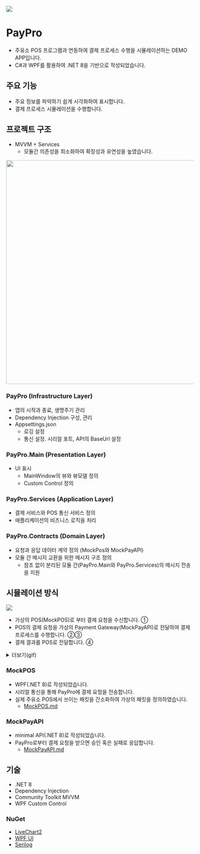 ![](https://i.imgur.com/zdK5UB1.png)

# PayPro
- 주유소 POS 프로그램과 연동하여 결제 프로세스 수행을 시뮬레이션하는 DEMO APP입니다.
- C#과 WPF를 활용하여 .NET 8을 기반으로 작성되었습니다.
## 주요 기능
- 주요 정보를 파악하기 쉽게 시각화하여 표시합니다.
- 결제 프로세스 시뮬레이션을 수행합니다.
## 프로젝트 구조
- MVVM + Services
	- 모듈간 의존성을 최소화하여 확장성과 유연성을 높였습니다. 

<img src="https://i.imgur.com/Bu2GQKn.png" width="600" />

### PayPro (Infrastructure Layer)
- 앱의 시작과 종료, 생명주기 관리
- Dependency Injection 구성, 관리
- Appsettings.json 
	- 로깅 설정
	- 통신 설정. 시리얼 포트, API의 BaseUrl 설정
### PayPro.Main (Presentation Layer)
- UI 표시 
	- MainWindow의 뷰와 뷰모델 정의
	- Custom Control 정의
### PayPro.Services (Application Layer)
- 결제 서비스와 POS 통신 서비스 정의
- 애플리케이션의 비즈니스 로직을 처리
### PayPro.Contracts (Domain Layer)
- 요청과 응답 데이터 계약 정의 (MockPos와 MockPayAPI)
- 모듈 간 메시지 교환을 위한 메시지 구조 정의 
	- 참조 없이 분리된 모듈 간(PayPro.Main와 PayPro.Services)의 메시지 전송을 지원
 
## 시뮬레이션 방식
![](https://i.imgur.com/SRePzIG.png)

- 가상의 POS(MockPOS)로 부터 결제 요청을 수신합니다. ①
- POS의 결제 요청을 가상의 Payment Gateway(MockPayAPI)로 전달하여 결제 프로세스를 수행합니다. ②③
- 결제 결과를 POS로 전달합니다. ④ 

<details>
  <summary>더보기(gif)</summary>
  
  ![demo-gif](https://i.imgur.com/78CbHq8.gif)

</details>

### MockPOS
- WPF(.NET 8)로 작성되었습니다.
- 시리얼 통신을 통해 PayPro에 결제 요청을 전송합니다.
- 실제 주유소 POS에서 쓰이는 패킷을 간소화하여 가상의 패킷을 정의하였습니다. 
	- [MockPOS.md](https://github.com/hunnybadg3r/PayPro/blob/master/MockPOS.md)

### MockPayAPI
- minimal API(.NET 8)로 작성되었습니다.
- PayPro로부터 결제 요청을 받으면 승인 혹은 실패로 응답합니다. 
	- [MockPayAPI.md](https://github.com/hunnybadg3r/PayPro/blob/master/MockPayAPI.md)

## 기술 
- .NET 8
- Dependency Injection
- Community Toolkit MVVM
- WPF Custom Control
### NuGet
- [LiveChart2](https://livecharts.dev/)
- [WPF UI](https://wpfui.lepo.co/)
- [Serilog](https://serilog.net/)

